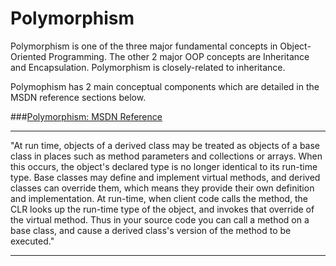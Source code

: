 # Polymorphism

Polymorphism is one of the three major fundamental concepts in Object-Oriented Programming.  The other 2 major OOP concepts are Inheritance and Encapsulation.  Polymorphism is closely-related to inheritance.  

Polymophism has 2 main conceptual components which are detailed in the MSDN reference sections below.

###[Polymorphism: MSDN Reference](https://msdn.microsoft.com/en-us/library/ms173152.aspx)

---

"At run time, objects of a derived class may be treated as objects of a base class in places such as method parameters and collections or arrays. When this occurs, the object's declared type is no longer identical to its run-time type.
Base classes may define and implement virtual methods, and derived classes can override them, which means they provide their own definition and implementation. At run-time, when client code calls the method, the CLR looks up the run-time type of the object, and invokes that override of the virtual method. Thus in your source code you can call a method on a base class, and cause a derived class's version of the method to be executed."

---